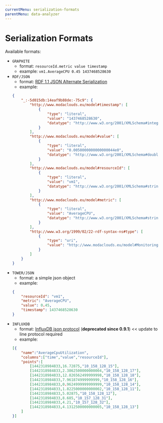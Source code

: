 ```yaml
---
currentMenu: serialization-formats
parentMenu: data-analyzer
---
```


# Serialization Formats

Available formats:
* `GRAPHITE`
	* format: `resourceId.metric value timestamp`
	* example: `vm1.AverageCPU 0.45 1437468528630`
* `RDF/JSON`
	* format: [RDF 1.1 JSON Alternate Serialization](https://dvcs.w3.org/hg/rdf/raw-file/default/rdf-json/index.html)
	* example:
	```json
	{
	    "_:-5d015db:14eaf9b88de:-75c9": {
	        "http://www.modaclouds.eu/model#timestamp": [
	            {
	                "type": "literal",
	                "value": "1437468528630",
	                "datatype": "http://www.w3.org/2001/XMLSchema#integer"
	            }
	        ],
	        "http://www.modaclouds.eu/model#value": [
	            {
	                "type": "literal",
	                "value": "0.0050000000000000044e0",
	                "datatype": "http://www.w3.org/2001/XMLSchema#double"
	            }
	        ],
	        "http://www.modaclouds.eu/model#resourceId": [
	            {
	                "type": "literal",
	                "value": "vm1",
	                "datatype": "http://www.w3.org/2001/XMLSchema#string"
	            }
	        ],
	        "http://www.modaclouds.eu/model#metric": [
	            {
	                "type": "literal",
	                "value": "AverageCPU",
	                "datatype": "http://www.w3.org/2001/XMLSchema#string"
	            }
	        ],
	        "http://www.w3.org/1999/02/22-rdf-syntax-ns#type": [
	            {
	                "type": "uri",
	                "value": "http://www.modaclouds.eu/model#MonitoringDatum"
	            }
	        ]
	    }
	}
	```
* `TOWER/JSON`
	* format: a simple json object
	* example:
	```json
	{
		"resourceId": "vm1",
		"metric": "AverageCPU",
		"value": 0.45,
		"timestamp": 1437468528630
	}
	```
* `INFLUXDB`
	* format: [InfluxDB json protocol](https://influxdb.com/docs/v0.9/write_protocols/json.html) (**deprecated since 0.9.1**) << update to line protocol required
	* example:
	```json
	[{
		"name":"AverageCpuUtilization",
		"columns":["time","value","resourceId"],
		"points":[
			[1442318984833,16.72875,"10_158_128_15"],
			[1442318984833,2.3862500000000004,"10_158_128_17"],
			[1442318984833,12.826562499999998,"10_158_128_18"],
			[1442318984833,7.961874999999999,"10_158_128_16"],
			[1442318984833,0.9624999999999999,"10_158_128_14"],
			[1442318984833,1.8225000000000002,"10_158_128_11"],
			[1442318984833,5.02875,"10_158_128_12"],
			[1442318984833,8.685,"10_157_128_31"],
			[1442318984833,4.21,"10_157_128_32"],
			[1442318984833,4.1312500000000005,"10_158_128_13"]
		]
	}]
	```